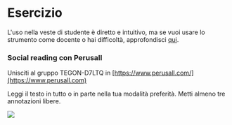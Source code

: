 # Esercizio

L'uso nella veste di studente è diretto e intuitivo, ma se vuoi usare lo strumento come docente o hai difficoltà, approfondisci [qui](https://www.youtube.com/channel/UCP5kY8mlP4wTpeeSoaa4Vcg).

### Social reading con Perusall

Unisciti al gruppo TEGON-D7LTQ in [https://www.perusall.com/](https://www.perusall.com)

Leggi il testo in tutto o in parte nella tua modalità preferità. Metti almeno tre annotazioni libere.

![](../.gitbook/assets/screenshot-app.perusall.com-2022.05.06-15\_35\_25.png)
